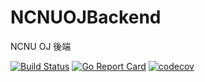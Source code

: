 # NCNUOJBackend
NCNU OJ 後端

[![Build Status](https://travis-ci.com/NCNUCodeOJ/NCNUOJBackend.svg?branch=main)](https://travis-ci.com/NCNUCodeOJ/NCNUOJBackend)
[![Go Report Card](https://goreportcard.com/badge/github.com/NCNUCodeOJ/NCNUOJBackend)](https://goreportcard.com/report/github.com/NCNUCodeOJ/NCNUOJBackend)
[![codecov](https://codecov.io/gh/NCNUCodeOJ/NCNUOJBackend/branch/main/graph/badge.svg?token=AGQ9TRDBMR)](https://codecov.io/gh/NCNUCodeOJ/NCNUOJBackend)